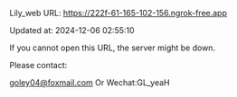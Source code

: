 Lily_web URL: https://222f-61-165-102-156.ngrok-free.app

Updated at: 2024-12-06 02:55:10

If you cannot open this URL, the server might be down.

Please contact: 

goley04@foxmail.com Or Wechat:GL_yeaH
